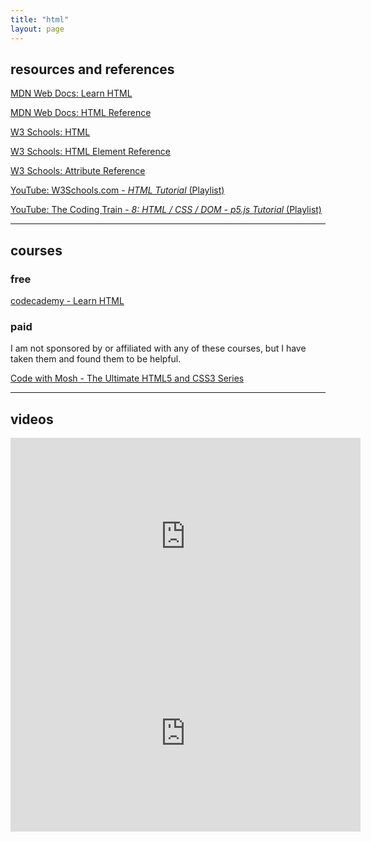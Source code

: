 ```yaml
---
title: "html"
layout: page
---
```


## resources and references

[MDN Web Docs: Learn HTML](https://developer.mozilla.org/en-US/docs/Learn_web_development/Core/Structuring_content)

[MDN Web Docs: HTML Reference](https://developer.mozilla.org/en-US/docs/Web/HTML)

[W3 Schools: HTML](https://www.w3schools.com/html/default.asp)

[W3 Schools: HTML Element Reference](https://www.w3schools.com/tags/default.asp)

[W3 Schools: Attribute Reference](https://www.w3schools.com/tags/ref_attributes.asp)

[YouTube: W3Schools.com - *HTML Tutorial* (Playlist)](https://www.youtube.com/playlist?list=PLP9IO4UYNF0VdAajP_5pYG-jG2JRrG72s)

[YouTube: The Coding Train - *8: HTML / CSS / DOM - p5.js Tutorial* (Playlist)](https://www.youtube.com/playlist?list=PLRqwX-V7Uu6bI1SlcCRfLH79HZrFAtBvX)

----

## courses

### free

[codecademy - Learn HTML](https://www.codecademy.com/learn/learn-html)

### paid

I am not sponsored by or affiliated with any of these courses, but I have taken them and found them to be helpful.

[Code with Mosh - The Ultimate HTML5 and CSS3 Series](https://codewithmosh.com/p/the-ultimate-html-css)

----

## videos

<iframe width="560" height="315" src="https://www.youtube.com/embed/videoseries?si=Ps5n0ukgWbcLX1fD&amp;list=PLP9IO4UYNF0VdAajP_5pYG-jG2JRrG72s" title="YouTube video player" frameborder="0" allow="accelerometer; autoplay; clipboard-write; encrypted-media; gyroscope; picture-in-picture; web-share" referrerpolicy="strict-origin-when-cross-origin" allowfullscreen></iframe>

<br/>

<iframe width="560" height="315" src="https://www.youtube.com/embed/videoseries?si=iqT9nbAUXjc7uRl_&amp;list=PLRqwX-V7Uu6bI1SlcCRfLH79HZrFAtBvX" title="YouTube video player" frameborder="0" allow="accelerometer; autoplay; clipboard-write; encrypted-media; gyroscope; picture-in-picture; web-share" referrerpolicy="strict-origin-when-cross-origin" allowfullscreen></iframe>
